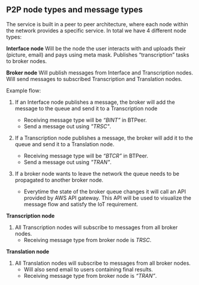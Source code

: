 ## P2P node types and message types

The service is built in a peer to peer architecture, where each node within the network provides a specific service. In total we have 4 different node types:

**Interface node**
Will be the node the user interacts with and uploads their (picture, email) and pays using meta mask.
Publishes “transcription” tasks to broker nodes.

**Broker node**
Will publish messages from Interface and Transcription nodes.
Will send messages to subscribed Transcription and Translation nodes.

Example flow:

1. If an Interface node publishes a message, the broker will add the message to the queue and send it to a Transcription node

   - Receiving message type will be _“BINT”_ in BTPeer.
   - Send a message out using _"TRSC"_.

2. If a Transcription node publishes a message, the broker will add it to the queue and send it to a Translation node.

   - Receiving message type will be _“BTCR”_ in BTPeer.
   - Send a message out using _"TRAN"_.

3. If a broker node wants to leave the network the queue needs to be propagated to another broker node.
   - Everytime the state of the broker queue changes it will call an API provided by AWS API gateway. This API will be used to visualize the message flow and satisfy the IoT requirement.

**Transcription node**

1. All Transcription nodes will subscribe to messages from all broker nodes.
   - Receiving message type from broker node is _TRSC_.

**Translation node**

1. All Translation nodes will subscribe to messages from all broker nodes.
   - Will also send email to users containing final results.
   - Receiving message type from broker node is _“TRAN”_.
